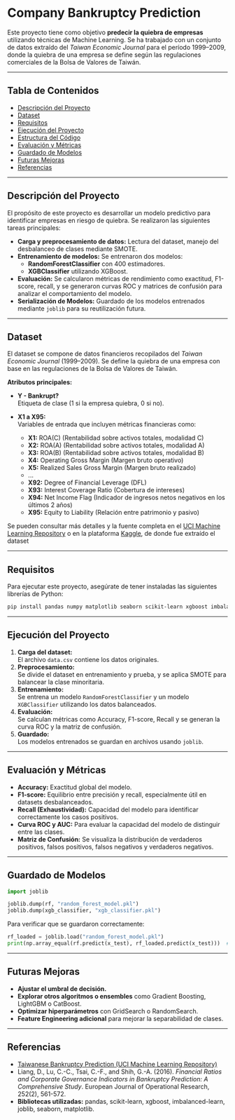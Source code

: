 # Company Bankruptcy Prediction

Este proyecto tiene como objetivo **predecir la quiebra de empresas** utilizando técnicas de Machine Learning. Se ha trabajado con un conjunto de datos extraído del *Taiwan Economic Journal* para el período 1999–2009, donde la quiebra de una empresa se define según las regulaciones comerciales de la Bolsa de Valores de Taiwán.

---

## Tabla de Contenidos

- [Descripción del Proyecto](#descripción-del-proyecto)
- [Dataset](#dataset)
- [Requisitos](#requisitos)
- [Ejecución del Proyecto](#ejecución-del-proyecto)
- [Estructura del Código](#estructura-del-código)
- [Evaluación y Métricas](#evaluación-y-métricas)
- [Guardado de Modelos](#guardado-de-modelos)
- [Futuras Mejoras](#futuras-mejoras)
- [Referencias](#referencias)

---

## Descripción del Proyecto

El propósito de este proyecto es desarrollar un modelo predictivo para identificar empresas en riesgo de quiebra. Se realizaron las siguientes tareas principales:

- **Carga y preprocesamiento de datos:** Lectura del dataset, manejo del desbalanceo de clases mediante SMOTE.
- **Entrenamiento de modelos:** Se entrenaron dos modelos:
  - **RandomForestClassifier** con 400 estimadores.
  - **XGBClassifier** utilizando XGBoost.
- **Evaluación:** Se calcularon métricas de rendimiento como exactitud, F1-score, recall, y se generaron curvas ROC y matrices de confusión para analizar el comportamiento del modelo.
- **Serialización de Modelos:** Guardado de los modelos entrenados mediante `joblib` para su reutilización futura.

---

## Dataset

El dataset se compone de datos financieros recopilados del *Taiwan Economic Journal* (1999–2009). Se define la quiebra de una empresa con base en las regulaciones de la Bolsa de Valores de Taiwán.  

**Atributos principales:**

- **Y - Bankrupt?**  
  Etiqueta de clase (1 si la empresa quiebra, 0 si no).
  
- **X1 a X95:**  
  Variables de entrada que incluyen métricas financieras como:
  - **X1:** ROA(C) (Rentabilidad sobre activos totales, modalidad C)
  - **X2:** ROA(A) (Rentabilidad sobre activos totales, modalidad A)
  - **X3:** ROA(B) (Rentabilidad sobre activos totales, modalidad B)
  - **X4:** Operating Gross Margin (Margen bruto operativo)
  - **X5:** Realized Sales Gross Margin (Margen bruto realizado)
  - ...
  - **X92:** Degree of Financial Leverage (DFL)
  - **X93:** Interest Coverage Ratio (Cobertura de intereses)
  - **X94:** Net Income Flag (Indicador de ingresos netos negativos en los últimos 2 años)
  - **X95:** Equity to Liability (Relación entre patrimonio y pasivo)

Se pueden consultar más detalles y la fuente completa en el [UCI Machine Learning Repository](https://archive.ics.uci.edu/ml/datasets/Taiwanese+Bankruptcy+Prediction) o en la plataforma [Kaggle](https://www.kaggle.com/datasets/fedesoriano/company-bankruptcy-prediction/data), de donde fue extraído el dataset

---

## Requisitos

Para ejecutar este proyecto, asegúrate de tener instaladas las siguientes librerías de Python:

```bash
pip install pandas numpy matplotlib seaborn scikit-learn xgboost imbalanced-learn joblib
```

---

## Ejecución del Proyecto

1. **Carga del dataset:**  
   El archivo `data.csv` contiene los datos originales.  
2. **Preprocesamiento:**  
   Se divide el dataset en entrenamiento y prueba, y se aplica SMOTE para balancear la clase minoritaria.
3. **Entrenamiento:**  
   Se entrena un modelo `RandomForestClassifier` y un modelo `XGBClassifier` utilizando los datos balanceados.
4. **Evaluación:**  
   Se calculan métricas como Accuracy, F1-score, Recall y se generan la curva ROC y la matriz de confusión.
5. **Guardado:**  
   Los modelos entrenados se guardan en archivos usando `joblib`.

---

## Evaluación y Métricas

- **Accuracy:** Exactitud global del modelo.
- **F1-score:** Equilibrio entre precisión y recall, especialmente útil en datasets desbalanceados.
- **Recall (Exhaustividad):** Capacidad del modelo para identificar correctamente los casos positivos.
- **Curva ROC y AUC:** Para evaluar la capacidad del modelo de distinguir entre las clases.
- **Matriz de Confusión:** Se visualiza la distribución de verdaderos positivos, falsos positivos, falsos negativos y verdaderos negativos.

---

## Guardado de Modelos

```python
import joblib

joblib.dump(rf, "random_forest_model.pkl")
joblib.dump(xgb_classifier, "xgb_classifier.pkl")
```

Para verificar que se guardaron correctamente:

```python
rf_loaded = joblib.load("random_forest_model.pkl")
print(np.array_equal(rf.predict(x_test), rf_loaded.predict(x_test)))  # Debe devolver True
```

---

## Futuras Mejoras

- **Ajustar el umbral de decisión.**
- **Explorar otros algoritmos o ensembles** como Gradient Boosting, LightGBM o CatBoost.
- **Optimizar hiperparámetros** con GridSearch o RandomSearch.
- **Feature Engineering adicional** para mejorar la separabilidad de clases.

---

## Referencias

- [Taiwanese Bankruptcy Prediction (UCI Machine Learning Repository)](https://archive.ics.uci.edu/ml/datasets/Taiwanese+Bankruptcy+Prediction)
- Liang, D., Lu, C.-C., Tsai, C.-F., and Shih, G.-A. (2016). *Financial Ratios and Corporate Governance Indicators in Bankruptcy Prediction: A Comprehensive Study*. European Journal of Operational Research, 252(2), 561-572.
- **Bibliotecas utilizadas:** pandas, scikit-learn, xgboost, imbalanced-learn, joblib, seaborn, matplotlib.
